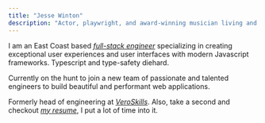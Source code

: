 ```yaml
---
title: "Jesse Winton"
description: "Actor, playwright, and award-winning musician living and working outside Boston, MA."
---
```


I am an East Coast based *[full-stack engineer](https://github.com/thejessewinton)* specializing in creating exceptional user experiences and user interfaces with modern Javascript frameworks. Typescript and type-safety diehard.


Currently on the hunt to join a new team of passionate and talented engineers to build beautiful and performant web applications.


Formerly head of engineering at *[VeroSkills](https://veroskills.com)*. Also, take a second and checkout *[my resume](/docs/resume.pdf)*, I put a lot of time into it.